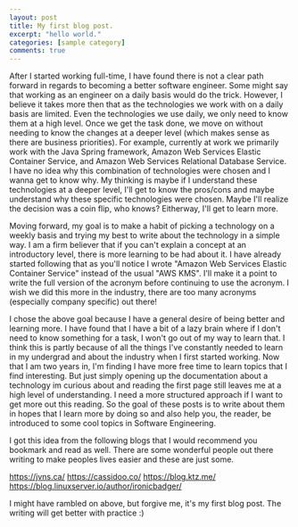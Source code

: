 ```yaml
---
layout: post
title: My first blog post.
excerpt: "hello world."
categories: [sample category]
comments: true
---
```


After I started working full-time, I have found there is not a clear path forward in regards to becoming a better software engineer. Some might say that working as an engineer on a daily basis would do the trick. However, I believe it takes more then that as the technologies we work with on a daily basis are limited. Even the technologies we use daily, we only need to know them at a high level. Once we get the task done, we move on without needing to know the changes at a deeper level (which makes sense as there are business priorities).  For example, currently at work we primarily work with the Java Spring framework, Amazon Web Services Elastic Container Service, and Amazon Web Services Relational Database Service. I have no idea why this combination of technologies were chosen and I wanna get to know why. My thinking is maybe if I understand these technologies at a deeper level, I'll get to know the pros/cons and maybe understand why these specific technologies were chosen. Maybe I'll realize the decision was a coin flip, who knows? Eitherway, I'll get to learn more. 

Moving forward, my goal is to make a habit of picking a technology on a weekly basis and trying my best to write about the technology in a simple way. I am a firm believer that if you can't explain a concept at an introductory level, there is more learning to be had about it. I have already started following that as you'll notice I wrote "Amazon Web Services Elastic Container Service" instead of the usual "AWS KMS". I'll make it a point to write the full version of the acronym before continuing to use the acronym. I wish we did this more in the industry, there are too many acronyms (especially company specific) out there!

I chose the above goal because I have a general desire of being better and learning more. I have found that I have a bit of a lazy brain where if I don't need to know something for a task, I won't go out of my way to learn that. I think this is partly because of all the things I've constantly needed to learn in my undergrad and about the industry when I first started working. Now that I am two years in, I'm finding I have more free time to learn topics that I find interesting. But just simply opening up the documentation about a technology im curious about and reading the first page still leaves me at a high level of understanding. I need a more structured approach if I want to get more out this reading. So the goal of these posts is to write about them in hopes that I learn more by doing so and also help you, the reader, be introduced to some cool topics in Software Engineering.

I got this idea from the following blogs that I would recommend you bookmark and read as well. There are some wonderful people out there writing to make peoples lives easier and these are just some. 

https://jvns.ca/
https://cassidoo.co/
https://blog.ktz.me/
https://blog.linuxserver.io/author/ironicbadger/

I might have rambled on above, but forgive me, it's my first blog post. The writing will get better with practice :) 
